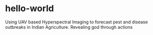 # hello-world
Using UAV based Hyperspectral Imaging to forecast pest and disease outbreaks in Indian Agriculture. Revealing god through actions
